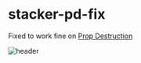 # stacker-pd-fix
Fixed to work fine on [Prop Destruction](https://steamcommunity.com/sharedfiles/filedetails/?id=1724606547)

![header](https://steamcommunity.com/sharedfiles/filedetails/?id=1724606547)
